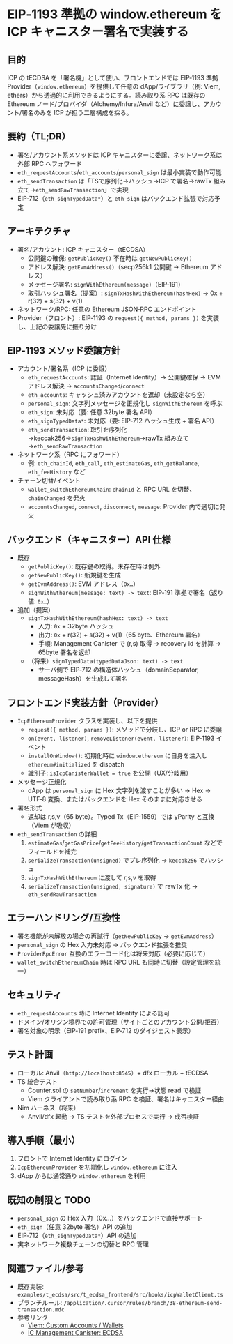 EIP‑1193 準拠の window.ethereum を ICP キャニスター署名で実装する
===

目的
---
ICP の tECDSA を「署名機」として使い、フロントエンドでは EIP‑1193 準拠 Provider（`window.ethereum`）を提供して任意の dApp/ライブラリ（例: Viem, ethers）から透過的に利用できるようにする。読み取り系 RPC は既存の Ethereum ノード/プロバイダ（Alchemy/Infura/Anvil など）に委譲し、アカウント/署名のみを ICP が担う二層構成を採る。

要約（TL;DR）
---
- 署名/アカウント系メソッドは ICP キャニスターに委譲、ネットワーク系は外部 RPC へフォワード
- `eth_requestAccounts`/`eth_accounts`/`personal_sign` は最小実装で動作可能
- `eth_sendTransaction` は「TSで序列化→ハッシュ→ICP で署名→rawTx 組み立て→`eth_sendRawTransaction`」で実現
- EIP‑712（`eth_signTypedData*`）と `eth_sign` はバックエンド拡張で対応予定

アーキテクチャ
---
- 署名/アカウント: ICP キャニスター（tECDSA）
  - 公開鍵の確保: `getPublicKey()` 不在時は `getNewPublicKey()`
  - アドレス解決: `getEvmAddress()`（secp256k1 公開鍵 → Ethereum アドレス）
  - メッセージ署名: `signWithEthereum(message)`（EIP‑191）
  - 取引ハッシュ署名（提案）: `signTxHashWithEthereum(hashHex)` → 0x + r(32) + s(32) + v(1)
- ネットワーク/RPC: 任意の Ethereum JSON‑RPC エンドポイント
- Provider（フロント）: EIP‑1193 の `request({ method, params })` を実装し、上記の委譲先に振り分け

EIP‑1193 メソッド委譲方針
---
- アカウント/署名系（ICP に委譲）
  - `eth_requestAccounts`: 認証（Internet Identity）→ 公開鍵確保 → EVM アドレス解決 → `accountsChanged`/`connect`
  - `eth_accounts`: キャッシュ済みアカウントを返却（未設定なら空）
  - `personal_sign`: 文字列メッセージを正規化し `signWithEthereum` を呼ぶ
  - `eth_sign`: 未対応（要: 任意 32byte 署名 API）
  - `eth_signTypedData*`: 未対応（要: EIP‑712 ハッシュ生成 + 署名 API）
  - `eth_sendTransaction`: 取引を序列化→keccak256→`signTxHashWithEthereum`→rawTx 組み立て→`eth_sendRawTransaction`
- ネットワーク系（RPC にフォワード）
  - 例: `eth_chainId`, `eth_call`, `eth_estimateGas`, `eth_getBalance`, `eth_feeHistory` など
- チェーン切替/イベント
  - `wallet_switchEthereumChain`: `chainId` と RPC URL を切替、`chainChanged` を発火
  - `accountsChanged`, `connect`, `disconnect`, `message`: Provider 内で適切に発火

バックエンド（キャニスター）API 仕様
---
- 既存
  - `getPublicKey()`: 既存鍵の取得。未存在時は例外
  - `getNewPublicKey()`: 新規鍵を生成
  - `getEvmAddress()`: EVM アドレス（`0x…`）
  - `signWithEthereum(message: text) -> text`: EIP‑191 準拠で署名（返り値: `0x…`）
- 追加（提案）
  - `signTxHashWithEthereum(hashHex: text) -> text`
    - 入力: `0x` + 32byte ハッシュ
    - 出力: `0x` + r(32) + s(32) + v(1)（65 byte、Ethereum 署名）
    - 手順: Management Canister で (r,s) 取得 → recovery id を計算 → 65byte 署名を返却
  - （将来）`signTypedData(typedDataJson: text) -> text`
    - サーバ側で EIP‑712 の構造体ハッシュ（domainSeparator, messageHash）を生成して署名

フロントエンド実装方針（Provider）
---
- `IcpEthereumProvider` クラスを実装し、以下を提供
  - `request({ method, params })`: メソッドで分岐し、ICP or RPC に委譲
  - `on(event, listener)`, `removeListener(event, listener)`: EIP‑1193 イベント
  - `installOnWindow()`: 初期化時に `window.ethereum` に自身を注入し `ethereum#initialized` を dispatch
  - 識別子: `isIcpCanisterWallet = true` を公開（UX/分岐用）
- メッセージ正規化
  - dApp は `personal_sign` に Hex 文字列を渡すことが多い → Hex → UTF‑8 変換、またはバックエンドを Hex そのままに対応させる
- 署名形式
  - 返却は r,s,v（65 byte）。Typed Tx（EIP‑1559）では yParity と互換（Viem が吸収）
- `eth_sendTransaction` の詳細
  1) `estimateGas`/`getGasPrice`/`getFeeHistory`/`getTransactionCount` などでフィールドを補完
  2) `serializeTransaction(unsigned)` でプレ序列化 → `keccak256` でハッシュ
  3) `signTxHashWithEthereum` に渡して r,s,v を取得
  4) `serializeTransaction(unsigned, signature)` で rawTx 化 → `eth_sendRawTransaction`

エラーハンドリング/互換性
---
- 署名機能が未解放の場合の再試行（`getNewPublicKey` → `getEvmAddress`）
- `personal_sign` の Hex 入力未対応 → バックエンド拡張を推奨
- `ProviderRpcError` 互換のエラーコード化は将来対応（必要に応じて）
- `wallet_switchEthereumChain` 時は RPC URL も同時に切替（設定管理を統一）

セキュリティ
---
- `eth_requestAccounts` 時に Internet Identity による認可
- ドメイン/オリジン境界での許可管理（サイトごとのアカウント公開/拒否）
- 署名対象の明示（EIP‑191 prefix、EIP‑712 のダイジェスト表示）

テスト計画
---
- ローカル: Anvil（`http://localhost:8545`）+ dfx ローカル + tECDSA
- TS 統合テスト
  - Counter.sol の `setNumber`/`increment` を実行→状態 read で検証
  - Viem クライアントで読み取り系 RPC を検証、署名はキャニスター経由
- Nim ハーネス（将来）
  - Anvil/dfx 起動 → TS テストを外部プロセスで実行 → 成否検証

導入手順（最小）
---
1. フロントで Internet Identity にログイン
2. `IcpEthereumProvider` を初期化し `window.ethereum` に注入
3. dApp からは通常通り `window.ethereum` を利用

既知の制限と TODO
---
- `personal_sign` の Hex 入力（0x…）をバックエンドで直接サポート
- `eth_sign`（任意 32byte 署名）API の追加
- EIP‑712（`eth_signTypedData*`）API の追加
- 実ネットワーク複数チェーンの切替と RPC 管理

関連ファイル/参考
---
- 既存実装: `examples/t_ecdsa/src/t_ecdsa_frontend/src/hooks/icpWalletClient.ts`
- ブランチルール: `/application/.cursor/rules/branch/38-ethereum-send-transaction.mdc`
- 参考リンク
  - [Viem: Custom Accounts / Wallets](https://viem.sh/docs/accounts/custom)
  - [IC Management Canister: ECDSA](https://internetcomputer.org/docs/current/references/ic-interface-spec/#ic-ecdsa_public_key)


